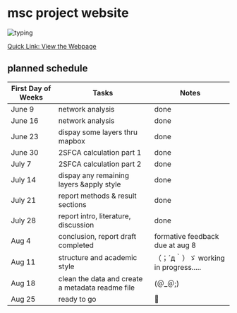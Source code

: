 # msc project website

![typing]([https://media4.giphy.com/media/v1.Y2lkPTc5MGI3NjExejllMm15dmF3OWZ3NHBkaXFuanBza3pxd2RpNzJ2cmpsd2s1aGtwbiZlcD12MV9pbnRlcm5hbF9naWZfYnlfaWQmY3Q9Zw/bEs40jYsdQjmM/giphy.gif](https://tenor.com/bFeh3.gif))

[Quick Link: View the Webpage](https://msufleming.github.io/msc/index.html)


## planned schedule
| First Day of Weeks |   Tasks   |       Notes      |
|--------------------|-----------|------------------|
| June 9  | network analysis | done|
| June 16  | network analysis |done|
| June 23 | dispay some layers thru mapbox |done|
|  June 30  | 2SFCA calculation part 1 |done|
| July 7 | 2SFCA calculation part 2  |done|
|  July 14  |dispay any remaining layers &apply style |done|
| July 21| report methods & result sections |done|
| July 28| report intro, literature, discussion |done|
| Aug 4| conclusion, report draft completed|formative feedback due at aug 8|
| Aug 11|structure and academic style| （；´д｀）ゞ working in progress.....
| Aug 18| clean the data and create a metadata readme file| (＠_＠;)
| Aug 25|ready to go|🤞
